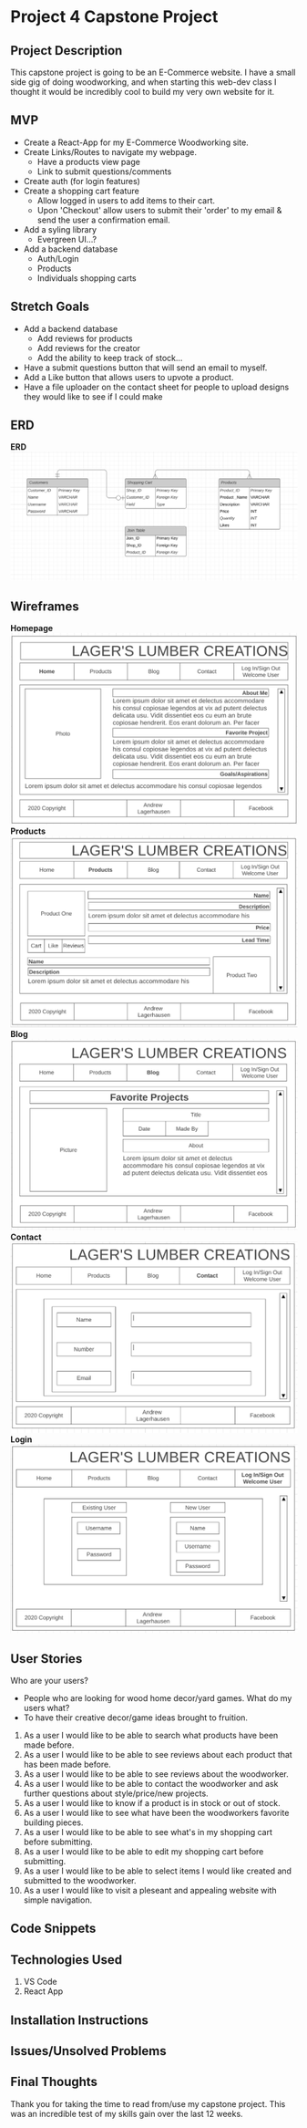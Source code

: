 # Project 4 Capstone Project

## Project Description
This capstone project is going to be an E-Commerce website. I have a small side gig of doing woodworking, and when starting this web-dev class I thought it would be incredibly cool to build my very own website for it. 

## MVP
* Create a React-App for my E-Commerce Woodworking site.
* Create Links/Routes to navigate my webpage.
    * Have a products view page
    * Link to submit questions/comments
* Create auth (for login features)
* Create a shopping cart feature
    * Allow logged in users to add items to their cart.
    * Upon 'Checkout' allow users to submit their 'order' to my email & send the user a confirmation email.
* Add a syling library
    * Evergreen UI...?
* Add a backend database
    * Auth/Login
    * Products
    * Individuals shopping carts

## Stretch Goals
* Add a backend database
    * Add reviews for products
    * Add reviews for the creator
    * Add the ability to keep track of stock...
* Have a submit questions button that will send an email to myself.
* Add a Like button that allows users to upvote a product.
* Have a file uploader on the contact sheet for people to upload designs they would like to see if I could make

## ERD
**ERD**
![ERD](planning/erd/ERD.png)

## Wireframes
**Homepage**
![Homepage](planning/wireframes/Homepage.png)
**Products**
![Products](planning/wireframes/Products_page.png)
**Blog**
![Blog](planning/wireframes/Blog_page.png)
**Contact**
![Contact](planning/wireframes/Contact_page.png)
**Login**
![Login](planning/wireframes/Login.png)

## User Stories
Who are your users?
* People who are looking for wood home decor/yard games.
What do my users what?
* To have their creative decor/game ideas brought to fruition.

1. As a user I would like to be able to search what products have been made before.
2. As a user I would like to be able to see reviews about each product that has been made before.
3. As a user I would like to be able to see reviews about the woodworker.
4. As a user I would like to be able to contact the woodworker and ask further questions about style/price/new projects.
5. As a user I would like to know if a product is in stock or out of stock.
6. As a user I would like to see what have been the woodworkers favorite building pieces.
7. As a user I would like to be able to see what's in my shopping cart before submitting.
8. As a user I would like to be able to edit my shopping cart before submitting.
9. As a user I would like to be able to select items I would like created and submitted to the woodworker.
10. As a user I would like to visit a pleseant and appealing website with simple navigation.

## Code Snippets

## Technologies Used
1. VS Code
2. React App

## Installation Instructions 

## Issues/Unsolved Problems

## Final Thoughts

 Thank you for taking the time to read from/use my capstone project. This was an incredible test of my skills gain over the last 12 weeks.